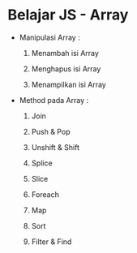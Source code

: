 # Belajar JS - Array

- Manipulasi Array :

  1.  Menambah isi Array

  2.  Menghapus isi Array

  3.  Menampilkan isi Array

- Method pada Array :

  1. Join

  2. Push & Pop

  3. Unshift & Shift

  4. Splice

  5. Slice

  6. Foreach

  7. Map

  8. Sort

  9. Filter & Find
